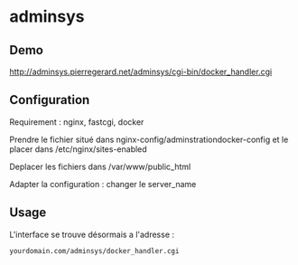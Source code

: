 
# adminsys

## Demo

http://adminsys.pierregerard.net/adminsys/cgi-bin/docker_handler.cgi

## Configuration

Requirement : nginx, fastcgi, docker

Prendre le fichier situé dans nginx-config/adminstrationdocker-config et le placer dans /etc/nginx/sites-enabled

Deplacer les fichiers dans /var/www/public_html

Adapter la configuration : changer le server_name 

## Usage

L'interface se trouve désormais a l'adresse :
    
    yourdomain.com/adminsys/docker_handler.cgi


